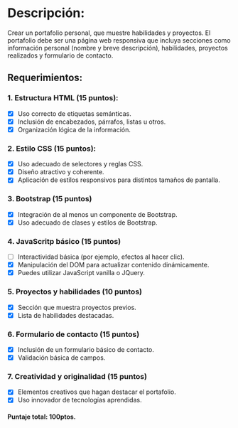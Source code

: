 # **Descripción:**
Crear un portafolio personal, que muestre habilidades y proyectos. El portafolio debe ser una página web responsiva que incluya secciones como información personal (nombre y breve descripción), habilidades, proyectos realizados y formulario de contacto.

## **Requerimientos**:

### 1. Estructura HTML (15 puntos):
- [x] Uso correcto de etiquetas semánticas.
- [x] Inclusión de encabezados, párrafos, listas u otros.
- [x] Organización lógica de la información.
### 2. Estilo CSS (15 puntos):
- [x] Uso adecuado de selectores y reglas CSS.
- [x] Diseño atractivo y coherente.
- [x] Aplicación de estilos responsivos para distintos tamaños de pantalla.
### 3. Bootstrap (15 puntos)
- [x] Integración de al menos un componente de Bootstrap.
- [x] Uso adecuado de clases y estilos de Bootstrap. 
### 4. JavaScritp básico (15 puntos)
- [ ] Interactividad básica (por ejemplo, efectos al hacer clic).
- [x] Manipulación del DOM para actualizar contenido dinámicamente.
- [x] Puedes utilizar JavaScript vanilla o JQuery.
### 5. Proyectos y habilidades (10 puntos)
- [x] Sección que muestra proyectos previos.
- [x] Lista de habilidades destacadas. 
### 6. Formulario de contacto (15 puntos)
- [x] Inclusión de un formulario básico de contacto.
- [x] Validación básica de campos.
### 7. Creatividad y originalidad (15 puntos)
- [x] Elementos creativos que hagan destacar el portafolio.
- [x] Uso innovador de tecnologías aprendidas. 

#### Puntaje total: 100ptos.